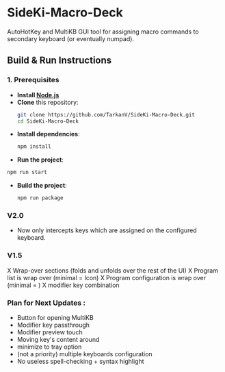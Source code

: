 # SideKi-Macro-Deck
 AutoHotKey and MultiKB GUI tool for assigning macro commands to secondary keyboard (or eventually numpad).

## Build & Run Instructions

### 1. Prerequisites
- **Install [Node.js](https://nodejs.org/)** 
- **Clone** this repository:
  ```bash
  git clone https://github.com/TarkanV/SideKi-Macro-Deck.git
  cd SideKi-Macro-Deck
  ```
- **Install dependencies**:
  ```bash
  npm install
  ```
 - **Run the project**:
  ```bash
  npm run start
  ``` 
- **Build the project**:
  ```bash
  npm run package
  ```


### V2.0
- Now only intercepts keys which are assigned on the configured keyboard.

### V1.5
X Wrap-over sections (folds and unfolds over the rest of the UI)
X Program list is wrap over (minimal = Icon)
X Program configuration is wrap over (minimal = )
X modifier key combination


### Plan for Next Updates :
 - Button for opening MultiKB  
 - Modifier key passthrough
 - Modifier preview touch
 - Moving key's content around
 - minimize to tray option
 - (not a priority) multiple keyboards configuration 
 - No useless spell-checking + syntax highlight 